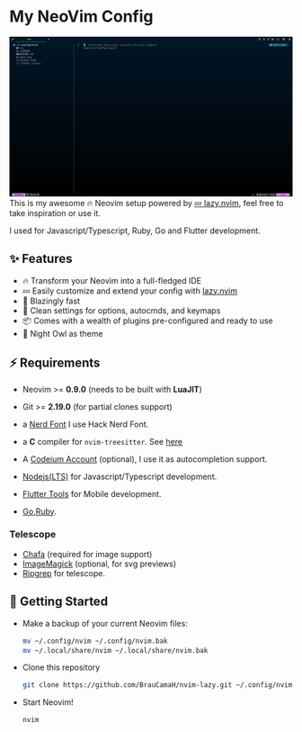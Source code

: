 # My NeoVim Config

![screenshot](./.github/screenshot.png)
This is my awesome 🔥 Neovim setup powered by [💤 lazy.nvim](https://github.com/folke/lazy.nvim), feel free to take inspiration or use it.

I used for Javascript/Typescript, Ruby, Go and Flutter development.

## ✨ Features

- 🔥 Transform your Neovim into a full-fledged IDE
- 💤 Easily customize and extend your config with [lazy.nvim](https://github.com/folke/lazy.nvim)
- 🚀 Blazingly fast
- 🧹 Clean settings for options, autocmds, and keymaps
- 📦 Comes with a wealth of plugins pre-configured and ready to use
- 🎨 Night Owl as theme

## ⚡️ Requirements

- Neovim >= **0.9.0** (needs to be built with **LuaJIT**)
- Git >= **2.19.0** (for partial clones support)
- a [Nerd Font](https://www.nerdfonts.com/) I use Hack Nerd Font.
- a **C** compiler for `nvim-treesitter`. See [here](https://github.com/nvim-treesitter/nvim-treesitter#requirements)
- A [Codeium Account](https://codeium.com/) (optional), I use it as autocompletion support.
- [Nodejs(LTS)](https://nodejs.org/en) for Javascript/Typescript development.
- [Flutter Tools](https://docs.flutter.dev/get-started/install) for Mobile development.

- [Go](https://go.dev/),[Ruby](https://www.ruby-lang.org/es/).

### Telescope

- [Chafa](https://hpjansson.org/chafa/) (required for image support)
- [ImageMagick](https://imagemagick.org/index.php) (optional, for svg previews)
- [Ripgrep](https://github.com/BurntSushi/ripgrep) for telescope.

## 🚀 Getting Started

- Make a backup of your current Neovim files:

  ```sh
  mv ~/.config/nvim ~/.config/nvim.bak
  mv ~/.local/share/nvim ~/.local/share/nvim.bak
  ```

- Clone this repository

  ```sh
  git clone https://github.com/BrauCamaH/nvim-lazy.git ~/.config/nvim
  ```

- Start Neovim!

  ```sh
  nvim
  ```
